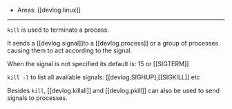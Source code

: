 
- Areas: [[devlog.linux]]

---

`kill` is used to terminate a process.

It sends a [[devlog.signal]]to a [[devlog.process]] or a group of processes causing them to act according to the signal.

When the signal is not specified its default is: 15 or [[SIGTERM]]

`kill -l` to list all available signals: [[devlog.SIGHUP],[[SIGKILL]] etc

Besides `kill`, [[devlog.killall]] and [[devlog.pkill]] can also be used to send signals to processes.

